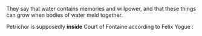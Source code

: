 They say that water contains memories and willpower, and that these things can grow when bodies of water meld together. 

Petrichor is supposedly **inside** Court of Fontaine according to Felix Yogue :   

